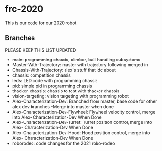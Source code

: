 # frc-2020

This is our code for our 2020 robot

## Branches
PLEASE KEEP THIS LIST UPDATED

* main: programming chassis, climber, ball-handling subsystems
* Master-With-Trajectory: master with trajectory following merged in
* Chassis-With-Trajectory: alex's stuff that idc about
* chassis: competition chassis
* leds: LED code with programming chassis
* pid: simple pid in programming chassis
* thacker-chassis: chassis to test with thacker chassis
* vision-targeting: vision targeting with programming robot
* Alex-Characterization-Dev: Branched from master, base code for other alex dev branches
-Merge into master when done
* Alex-Characterization-Dev-Flywheel: Flywheel velocity control, merge into Alex-     Characterization-Dev When Done
* Alex-Characterization-Dev-Turret: Turret position control, merge into Alex-     Characterization-Dev When Done
* Alex-Characterization-Dev-Hood: Hood position control, merge into Alex-     Characterization-Dev When Done
* roborodeo: code changes for the 2021 robo-rodeo

